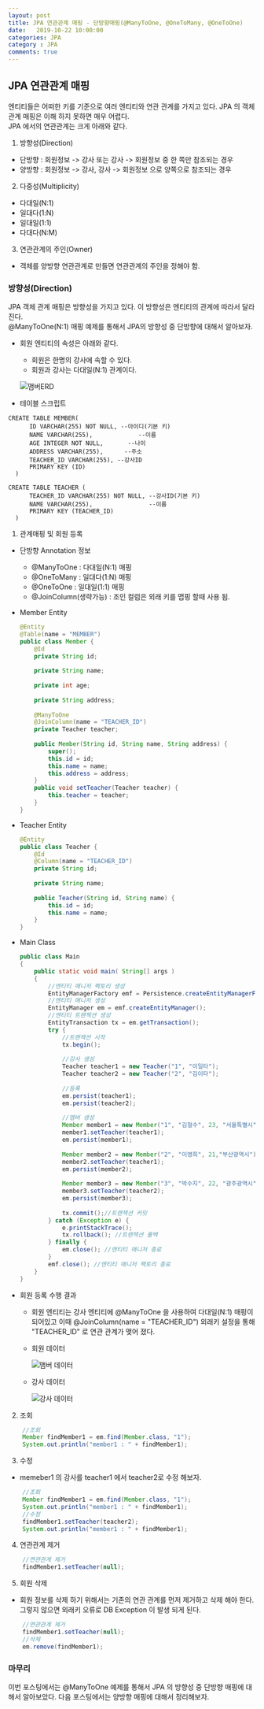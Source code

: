```yaml
---
layout: post
title: JPA 연관관계 매핑 - 단방향매핑(@ManyToOne, @OneToMany, @OneToOne)
date:   2019-10-22 10:00:00
categories: JPA
category : JPA
comments: true 
---
```


## JPA 연관관계 매핑

엔티티들은 어떠한 키를 기준으로 여러 엔티티와 연관 관계를 가지고 있다. JPA 의 객체 관계 매핑은 이해 하지 못하면 매우 어렵다.  
JPA 에서의 연관관계는 크게 아래와 같다.

1) 방향성(Direction)

- 단방향 : 회원정보 -> 강사 또는 강사 -> 회원정보 중 한 쪽만 참조되는 경우
- 양방향 : 회원정보 -> 강사, 강사 -> 회원정보 으로 양쪽으로 참조되는 경우
    
2) 다중성(Multiplicity)

- 다대일(N:1)
- 일대다(1:N)
- 일대일(1:1)
- 다대다(N:M)
    
3) 연관관계의 주인(Owner)
- 객체를 양방향 연관관계로 만들면 연관관계의 주인을 정해야 함.

### 방향성(Direction)

JPA 객체 관계 매핑은 방향성을 가지고 있다. 이 방향성은 엔티티의 관계에 따라서 달라진다.  
@ManyToOne(N:1) 매핑 예제를 통해서 JPA의 방향성 중 단방향에 대해서 알아보자.

- 회원 엔티티의 속성은 아래와 같다.
    - 회원은 한명의 강사에 속할 수 있다.
    - 회원과 강사는 다대일(N:1) 관계이다.

    ![맴버ERD](/img/jpa/member_erd.PNG)

- 테이블 스크립트

```text
CREATE TABLE MEMBER(
      ID VARCHAR(255) NOT NULL, --아이디(기본 키)
      NAME VARCHAR(255),             --이름
      AGE INTEGER NOT NULL,       --나이
      ADDRESS VARCHAR(255),      --주소
      TEACHER_ID VARCHAR(255), --강사ID
      PRIMARY KEY (ID)
  )

CREATE TABLE TEACHER (
      TEACHER_ID VARCHAR(255) NOT NULL, --강사ID(기본 키)
      NAME VARCHAR(255),                --이름
      PRIMARY KEY (TEACHER_ID)
  )
```

1) 관계매핑 및 회원 등록

- 단방향 Annotation 정보

    - @ManyToOne : 다대일(N:1) 매핑
    - @OneToMany : 일대다(1:N) 매핑
    - @OneToOne  : 일대일(1:1) 매핑
    - @JoinColumn(생략가능) : 조인 컬럼은 외래 키를 맵핑 할때 사용 됨.

- Member Entity 

    ```java
    @Entity
    @Table(name = "MEMBER")
    public class Member {
        @Id
        private String id;
        
        private String name;
        
        private int age;
        
        private String address;
        
        @ManyToOne
        @JoinColumn(name = "TEACHER_ID")
        private Teacher teacher;
        
        public Member(String id, String name, String address) {
            super();
            this.id = id;
            this.name = name;
            this.address = address;
        }
        public void setTeacher(Teacher teacher) {
            this.teacher = teacher;
        }
    }
    ```
 
- Teacher Entity

    ```java
    @Entity
    public class Teacher {
        @Id
        @Column(name = "TEACHER_ID")
        private String id;
        
        private String name;
        
        public Teacher(String id, String name) {
            this.id = id;
            this.name = name;
        }
    }
    ```
  
- Main Class
    
    ```java
    public class Main 
    {
        public static void main( String[] args )
        {
            //엔티티 매니저 팩토리 생성 
            EntityManagerFactory emf = Persistence.createEntityManagerFactory("jpaExam");
            //엔티티 매니저 생성
            EntityManager em = emf.createEntityManager();
            //엔티티 트렌젝션 생성
            EntityTransaction tx = em.getTransaction();
            try {
                //트랜잭션 시작
                tx.begin(); 
                
                //강사 생성
                Teacher teacher1 = new Teacher("1", "이일타");
                Teacher teacher2 = new Teacher("2", "김이타");
                
                //등록
                em.persist(teacher1);
                em.persist(teacher2);
                
                //맴버 생성
                Member member1 = new Member("1", "김철수", 23, "서울특별시");
                member1.setTeacher(teacher1);
                em.persist(member1);
                
                Member member2 = new Member("2", "이영희", 21,"부산광역시");
                member2.setTeacher(teacher1);
                em.persist(member2);
                
                Member member3 = new Member("3", "박수지", 22, "광주광역시");
                member3.setTeacher(teacher2);
                em.persist(member3);
                
                tx.commit();//트랜잭션 커밋
            } catch (Exception e) {
                e.printStackTrace();
                tx.rollback(); //트랜잭션 롤백
            } finally {
                em.close(); //엔티티 매니저 종료
            }
            emf.close(); //엔티티 매니저 팩토리 종료
        }
    }
    ```
        
- 회원 등록 수행 결과

    - 회원 엔티티는 강사 엔티티에 @ManyToOne 을 사용하여 다대일(N:1) 매핑이 되어있고 이때 @JoinColumn(name = "TEACHER_ID") 외래키 설정을 통해
      "TEACHER_ID" 로 연관 관계가 맺어 졌다. 
     
    - 회원 데이터
    
        ![맴버 데이터](/img/jpa/member_data.PNG)

    - 강사 데이터 
    
        ![강사 데이터](/img/jpa/group_data.PNG)



2) 조회

```java
    //조회
    Member findMember1 = em.find(Member.class, "1");
    System.out.println("member1 : " + findMember1);
```

3) 수정

- memeber1 의 강사를 teacher1 에서 teacher2로 수정 해보자.

```java
    //조회
    Member findMember1 = em.find(Member.class, "1");
    System.out.println("member1 : " + findMember1);    
    //수정
    findMember1.setTeacher(teacher2);
    System.out.println("member1 : " + findMember1);
```

4) 연관관계 제거

```java
    //연관관계 제거
    findMember1.setTeacher(null);
```

5) 회원 삭제

- 회원 정보를 삭제 하기 위해서는 기존의 연관 관계를 먼저 제거하고 삭제 해야 한다. 그렇지 않으면 외래키 오류로 DB Exception 이 발생 되게 된다.

```java
    //연관관계 제거
    findMember1.setTeacher(null);
    //삭제
    em.remove(findMember1);
```

### 마무리

이번 포스팅에서는 @ManyToOne 예제를 통해서 JPA 의 방향성 중 단방향 매핑에 대해서 알아보았다.
다음 포스팅에서는 양방향 매핑에 대해서 정리해보자.